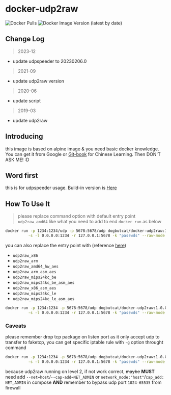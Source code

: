 # docker-udp2raw

![Docker Pulls](https://img.shields.io/docker/pulls/dogbutcat/docker-udp2raw) ![Docker Image Version (latest by date)](https://img.shields.io/docker/v/dogbutcat/docker-udp2raw)

## Change Log

> 2023-12

- update udpspeeder to 20230206.0

> 2021-09

- update udp2raw version

> 2020-06

- update script

> 2019-03

- update udp2raw

## Introducing

this image is based on alpine image & you need basic docker knowledge. You can get it from Google or [Git-book](https://yeasy.gitbooks.io/docker_practice/) for Chinese Learning. Then DON'T ASK ME! :D

## Word first

this is for udpspeeder usage. Build-in version is [Here](https://github.com/wangyu-/UDPspeeder/releases/20200818.0)

## How To Use It

> please replace command option with default entry point `udp2raw_amd64` like what you need to add to end `docker run` as below

```sh
docker run -p 1234:1234/udp -p 5678:5678/udp dogbutcat/docker-udp2raw:1.0.0 \
          -s -l 0.0.0.0:1234 -r 127.0.0.1:5678 -k "passwds" --raw-mode faketcp -g
```

you can also replace the entry point with (reference [here](https://docs.docker.com/engine/reference/run/#entrypoint-default-command-to-execute-at-runtime))

- `udp2raw_x86`
- `udp2raw_arm`
- `udp2raw_amd64_hw_aes`
- `udp2raw_arm_asm_aes`
- `udp2raw_mips24kc_be`
- `udp2raw_mips24kc_be_asm_aes`
- `udp2raw_x86_asm_aes`
- `udp2raw_mips24kc_le`
- `udp2raw_mips24kc_le_asm_aes`

```sh
docker run -p 1234:1234 -p 5678:5678/udp dogbutcat/docker-udp2raw:1.0.0 udp2raw_x86 \
          -s -l 0.0.0.0:1234 -r 127.0.0.1:5678 -k "passwds" --raw-mode faketcp -g
```

### Caveats

please remember drop tcp package on listen port as it only accept udp to transfer to faketcp, you can get specific iptable rule with `-g` option throught command

```sh
docker run -p 1234:1234 -p 5678:5678/udp dogbutcat/docker-udp2raw:1.0.0 udp2raw_x86 \
          -s -l 0.0.0.0:1234 -r 127.0.0.1:5678 -k "passwds" --raw-mode faketcp -g
```

because udp2raw running on level 2, if not work correct, ~~maybe~~ **MUST** need add `--net=host`/`--cap-add=NET_ADMIN` or `network_mode:"host"`/`cap_add: NET_ADMIN` in compose **AND** remember to bypass udp port `1024-65535` from firewall
